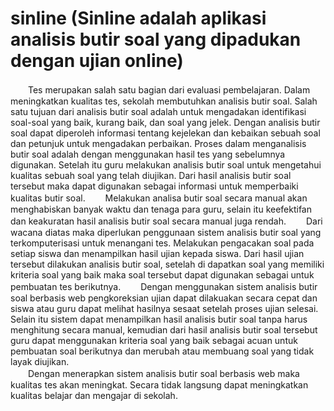 # sinline (Sinline adalah aplikasi analisis butir soal yang dipadukan dengan ujian online) 

　　Tes merupakan salah satu bagian dari evaluasi pembelajaran. Dalam meningkatkan kualitas tes, sekolah membutuhkan analisis butir soal. Salah satu tujuan dari analisis butir soal adalah untuk mengadakan identifikasi soal-soal yang baik, kurang baik, dan soal yang jelek. Dengan analisis butir soal dapat diperoleh informasi tentang kejelekan dan kebaikan sebuah soal dan petunjuk untuk mengadakan perbaikan. Proses dalam menganalisis butir soal adalah dengan menggunakan hasil tes yang sebelumnya digunakan. Setelah itu guru melakukan analisis butir soal untuk mengetahui kualitas sebuah soal yang telah diujikan. Dari hasil analisis butir soal tersebut maka dapat digunakan sebagai informasi untuk memperbaiki kualitas butir soal.
　　Melakukan analisa butir soal secara manual akan menghabiskan banyak waktu dan tenaga para guru, selain itu keefektifan dan keakuratan hasil analisis butir soal secara manual juga rendah.
　　Dari wacana diatas maka diperlukan penggunaan sistem analisis butir soal yang terkomputerisasi untuk menangani tes. Melakukan pengacakan soal pada setiap siswa dan menampilkan hasil ujian kepada siswa. Dari hasil ujian tersebut dilakukan analisis butir soal, setelah di dapatkan soal yang memiliki kriteria soal yang baik maka soal tersebut dapat digunakan sebagai untuk pembuatan tes berikutnya.
　　Dengan menggunakan sistem analisis butir soal berbasis web pengkoreksian ujian dapat dilakuakan secara cepat dan siswa atau guru dapat melihat hasilnya sesaat setelah proses ujian selesai. Selain itu sistem dapat menampilkan hasil analisis butir soal tanpa harus menghitung secara manual, kemudian dari hasil analisis butir soal tersebut guru dapat menggunakan kriteria soal yang baik sebagai acuan untuk pembuatan soal berikutnya dan merubah atau membuang soal yang tidak layak diujikan.  
　　Dengan menerapkan sistem analisis butir soal berbasis web maka kualitas tes akan meningkat. Secara tidak langsung dapat meningkatkan kualitas belajar dan mengajar di sekolah.
